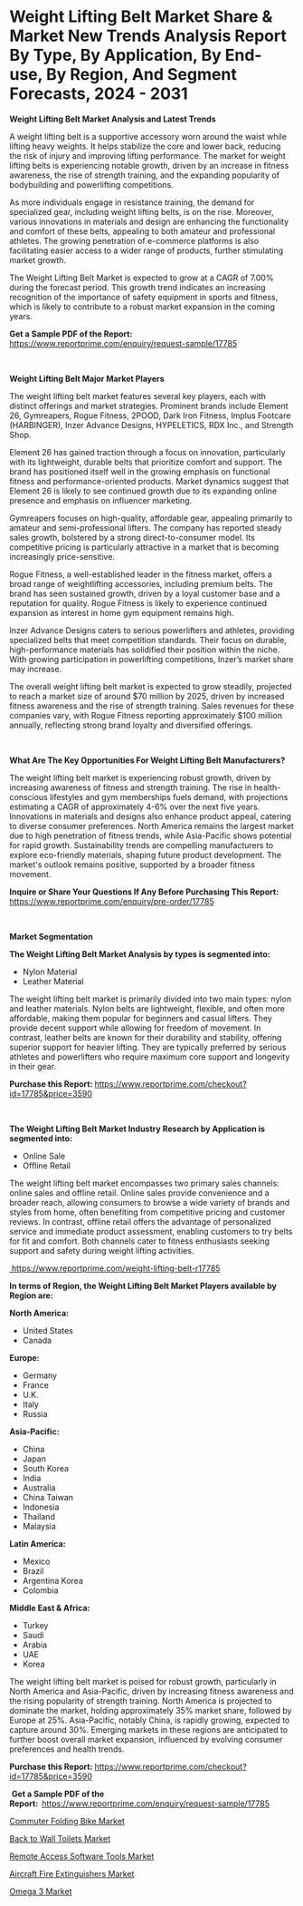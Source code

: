<p><h1>Weight Lifting Belt Market Share & Market New Trends Analysis Report By Type, By Application, By End-use, By Region, And Segment Forecasts, 2024 - 2031</h1></p><p><strong>Weight Lifting Belt Market Analysis and Latest Trends</strong></p>
<p><p>A weight lifting belt is a supportive accessory worn around the waist while lifting heavy weights. It helps stabilize the core and lower back, reducing the risk of injury and improving lifting performance. The market for weight lifting belts is experiencing notable growth, driven by an increase in fitness awareness, the rise of strength training, and the expanding popularity of bodybuilding and powerlifting competitions.</p><p>As more individuals engage in resistance training, the demand for specialized gear, including weight lifting belts, is on the rise. Moreover, various innovations in materials and design are enhancing the functionality and comfort of these belts, appealing to both amateur and professional athletes. The growing penetration of e-commerce platforms is also facilitating easier access to a wider range of products, further stimulating market growth.</p><p>The Weight Lifting Belt Market is expected to grow at a CAGR of 7.00% during the forecast period. This growth trend indicates an increasing recognition of the importance of safety equipment in sports and fitness, which is likely to contribute to a robust market expansion in the coming years.</p></p>
<p><strong>Get a Sample PDF of the Report:&nbsp;</strong> <a href="https://www.reportprime.com/enquiry/request-sample/17785?utm_campaign=48&utm_medium=2&utm_source=Github&utm_content=ia&utm_term=20112024&utm_id=weight-lifting-belt">https://www.reportprime.com/enquiry/request-sample/17785</a></p>
<p>&nbsp;</p>
<p><strong>Weight Lifting Belt Major Market Players</strong></p>
<p><p>The weight lifting belt market features several key players, each with distinct offerings and market strategies. Prominent brands include Element 26, Gymreapers, Rogue Fitness, 2POOD, Dark Iron Fitness, Implus Footcare (HARBINGER), Inzer Advance Designs, HYPELETICS, RDX Inc., and Strength Shop.</p><p>Element 26 has gained traction through a focus on innovation, particularly with its lightweight, durable belts that prioritize comfort and support. The brand has positioned itself well in the growing emphasis on functional fitness and performance-oriented products. Market dynamics suggest that Element 26 is likely to see continued growth due to its expanding online presence and emphasis on influencer marketing.</p><p>Gymreapers focuses on high-quality, affordable gear, appealing primarily to amateur and semi-professional lifters. The company has reported steady sales growth, bolstered by a strong direct-to-consumer model. Its competitive pricing is particularly attractive in a market that is becoming increasingly price-sensitive.</p><p>Rogue Fitness, a well-established leader in the fitness market, offers a broad range of weightlifting accessories, including premium belts. The brand has seen sustained growth, driven by a loyal customer base and a reputation for quality. Rogue Fitness is likely to experience continued expansion as interest in home gym equipment remains high.</p><p>Inzer Advance Designs caters to serious powerlifters and athletes, providing specialized belts that meet competition standards. Their focus on durable, high-performance materials has solidified their position within the niche. With growing participation in powerlifting competitions, Inzer’s market share may increase.</p><p>The overall weight lifting belt market is expected to grow steadily, projected to reach a market size of around $70 million by 2025, driven by increased fitness awareness and the rise of strength training. Sales revenues for these companies vary, with Rogue Fitness reporting approximately $100 million annually, reflecting strong brand loyalty and diversified offerings.</p></p>
<p>&nbsp;</p>
<p><strong>What Are The Key Opportunities For Weight Lifting Belt Manufacturers?</strong></p>
<p><p>The weight lifting belt market is experiencing robust growth, driven by increasing awareness of fitness and strength training. The rise in health-conscious lifestyles and gym memberships fuels demand, with projections estimating a CAGR of approximately 4-6% over the next five years. Innovations in materials and designs also enhance product appeal, catering to diverse consumer preferences. North America remains the largest market due to high penetration of fitness trends, while Asia-Pacific shows potential for rapid growth. Sustainability trends are compelling manufacturers to explore eco-friendly materials, shaping future product development. The market's outlook remains positive, supported by a broader fitness movement.</p></p>
<p><strong>Inquire or Share Your Questions If Any Before Purchasing This Report:</strong> <a href="https://www.reportprime.com/enquiry/pre-order/17785?utm_campaign=48&utm_medium=2&utm_source=Github&utm_content=ia&utm_term=20112024&utm_id=weight-lifting-belt">https://www.reportprime.com/enquiry/pre-order/17785</a></p>
<p>&nbsp;</p>
<p><strong>Market Segmentation</strong></p>
<p><strong>The Weight Lifting Belt Market Analysis by types is segmented into:</strong></p>
<p><ul><li>Nylon Material</li><li>Leather Material</li></ul></p>
<p><p>The weight lifting belt market is primarily divided into two main types: nylon and leather materials. Nylon belts are lightweight, flexible, and often more affordable, making them popular for beginners and casual lifters. They provide decent support while allowing for freedom of movement. In contrast, leather belts are known for their durability and stability, offering superior support for heavier lifting. They are typically preferred by serious athletes and powerlifters who require maximum core support and longevity in their gear.</p></p>
<p><strong>Purchase this Report:&nbsp;</strong><a href="https://www.reportprime.com/checkout?id=17785&price=3590&utm_campaign=48&utm_medium=2&utm_source=Github&utm_content=ia&utm_term=20112024&utm_id=weight-lifting-belt">https://www.reportprime.com/checkout?id=17785&price=3590</a></p>
<p>&nbsp;</p>
<p><strong>The Weight Lifting Belt Market Industry Research by Application is segmented into:</strong></p>
<p><ul><li>Online Sale</li><li>Offline Retail</li></ul></p>
<p><p>The weight lifting belt market encompasses two primary sales channels: online sales and offline retail. Online sales provide convenience and a broader reach, allowing consumers to browse a wide variety of brands and styles from home, often benefiting from competitive pricing and customer reviews. In contrast, offline retail offers the advantage of personalized service and immediate product assessment, enabling customers to try belts for fit and comfort. Both channels cater to fitness enthusiasts seeking support and safety during weight lifting activities.</p></p>
<p><a href="https://www.reportprime.com/weight-lifting-belt-r17785?utm_campaign=48&utm_medium=2&utm_source=Github&utm_content=ia&utm_term=20112024&utm_id=weight-lifting-belt">&nbsp;https://www.reportprime.com/weight-lifting-belt-r17785</a></p>
<p><strong>In terms of Region, the Weight Lifting Belt Market Players available by Region are:</strong></p>
<p>
    <p> <strong> North America: </strong>
        <ul>
            <li>United States</li>
            <li>Canada</li>
        </ul>
        </p> 
    <p> <strong> Europe: </strong>
        <ul>
            <li>Germany</li>
            <li>France</li>
            <li>U.K.</li>
            <li>Italy</li>
            <li>Russia</li>
        </ul>
        </p> 
    <p> <strong> Asia-Pacific: </strong>
        <ul>
            <li>China</li>
            <li>Japan</li>
            <li>South Korea</li>
            <li>India</li>
            <li>Australia</li>
            <li>China Taiwan</li>
            <li>Indonesia</li>
            <li>Thailand</li>
            <li>Malaysia</li>
        </ul>
        </p> 
    <p> <strong> Latin America: </strong>
        <ul>
            <li>Mexico</li>
            <li>Brazil</li>
            <li>Argentina Korea</li>
            <li>Colombia</li>
        </ul>
        </p> 
    <p> <strong> Middle East & Africa: </strong>
        <ul>
            <li>Turkey</li>
            <li>Saudi</li>
            <li>Arabia</li>
            <li>UAE</li>
            <li>Korea</li>
        </ul>
    </p>
    </p>
<p><p>The weight lifting belt market is poised for robust growth, particularly in North America and Asia-Pacific, driven by increasing fitness awareness and the rising popularity of strength training. North America is projected to dominate the market, holding approximately 35% market share, followed by Europe at 25%. Asia-Pacific, notably China, is rapidly growing, expected to capture around 30%. Emerging markets in these regions are anticipated to further boost overall market expansion, influenced by evolving consumer preferences and health trends.</p></p>
<p><strong>Purchase this Report: </strong><a href="https://www.reportprime.com/checkout?id=17785&price=3590&utm_campaign=48&utm_medium=2&utm_source=Github&utm_content=ia&utm_term=20112024&utm_id=weight-lifting-belt">https://www.reportprime.com/checkout?id=17785&price=3590</a></p>
<p>&nbsp;<strong>Get a Sample PDF of the Report:&nbsp;&nbsp;</strong><a href="https://www.reportprime.com/enquiry/request-sample/17785?utm_campaign=48&utm_medium=2&utm_source=Github&utm_content=ia&utm_term=20112024&utm_id=weight-lifting-belt">https://www.reportprime.com/enquiry/request-sample/17785</a></p>
<p><strong></strong></p>
<p><p><a href="https://github.com/kathiestrine5ty/Market-Research-Report-List-1/blob/main/commuter-folding-bike-market.md?utm_campaign=48&utm_medium=2&utm_source=Github&utm_content=ia&utm_term=20112024&utm_id=weight-lifting-belt">Commuter Folding Bike Market</a></p><p><a href="https://www.linkedin.com/pulse/unveiling-market-trends-global-back-wall-toilets-growth-regional-xwsgc?utm_campaign=48&utm_medium=2&utm_source=Github&utm_content=ia&utm_term=20112024&utm_id=weight-lifting-belt">Back to Wall Toilets Market</a></p><p><a href="https://issuu.com/reportprime-2/docs/remote-access-software-tools-market_11136e21b06da4?utm_campaign=48&utm_medium=2&utm_source=Github&utm_content=ia&utm_term=20112024&utm_id=weight-lifting-belt">Remote Access Software Tools Market</a></p><p><a href="https://github.com/Rekhakhatun65/Market-Research-Report-List-1/blob/main/aircraft-fire-extinguishers-market.md?utm_campaign=48&utm_medium=2&utm_source=Github&utm_content=ia&utm_term=20112024&utm_id=weight-lifting-belt">Aircraft Fire Extinguishers Market</a></p><p><a href="https://issuu.com/reportprime-2/docs/omega-3-market-size-2030.pptx_a5db743edfdd68?utm_campaign=48&utm_medium=2&utm_source=Github&utm_content=ia&utm_term=20112024&utm_id=weight-lifting-belt">Omega 3 Market</a></p></p>